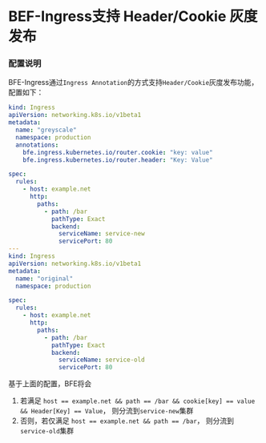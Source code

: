 # BEF-Ingress支持 Header/Cookie 灰度发布
### 配置说明
BFE-Ingress通过`Ingress Annotation`的方式支持`Header/Cookie`灰度发布功能，配置如下：

```yaml
kind: Ingress
apiVersion: networking.k8s.io/v1beta1
metadata:
  name: "greyscale"
  namespace: production
  annotations:
    bfe.ingress.kubernetes.io/router.cookie: "key: value"
    bfe.ingress.kubernetes.io/router.header: "Key: Value"

spec:
  rules:
    - host: example.net
      http:
        paths:
          - path: /bar
            pathType: Exact
            backend:
              serviceName: service-new
              servicePort: 80
---
kind: Ingress
apiVersion: networking.k8s.io/v1beta1
metadata:
  name: "original"
  namespace: production

spec:
  rules:
    - host: example.net
      http:
        paths:
          - path: /bar
            pathType: Exact
            backend:
              serviceName: service-old
              servicePort: 80
```
基于上面的配置，BFE将会
1. 若满足 `host == example.net && path == /bar && cookie[key] == value && Header[Key] == Value`，
   则分流到`service-new`集群
1. 否则，若仅满足 `host == example.net && path == /bar`，
   则分流到`service-old`集群
